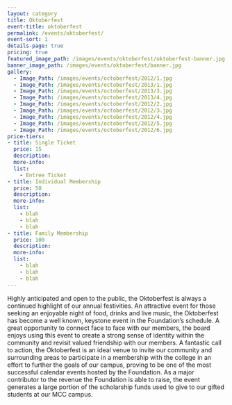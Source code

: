 ```yaml
---
layout: category
title: Oktoberfest
event-title: oktoberfest
permalink: /events/oktoberfest/
event-sort: 1
details-page: true
pricing: true
featured_image_path: /images/events/oktoberfest/oktoberfest-banner.jpg
banner_image_path: /images/events/oktoberfest/banner.jpg
gallery:
  - Image_Path: /images/events/octoberfest/2012/1.jpg
  - Image_Path: /images/events/octoberfest/2013/1.jpg
  - Image_Path: /images/events/octoberfest/2013/3.jpg
  - Image_Path: /images/events/octoberfest/2013/4.jpg
  - Image_Path: /images/events/octoberfest/2012/2.jpg
  - Image_Path: /images/events/octoberfest/2012/3.jpg
  - Image_Path: /images/events/octoberfest/2012/4.jpg
  - Image_Path: /images/events/octoberfest/2012/5.jpg
  - Image_Path: /images/events/octoberfest/2012/6.jpg
price-tiers:
- title: Single Ticket
  price: 15
  description:
  more-info:
  list:
    - Entree Ticket
- title: Individual Membership
  price: 50
  description:
  more-info:
  list:
    - blah
    - blah
    - blah
- title: Family Membership
  price: 100
  description:
  more-info:
  list:
    - blah
    - blah
    - blah
---
```

Highly anticipated and open to the public, the Oktoberfest is always a continued highlight of our annual festivities. An attractive event for those seeking an enjoyable night of food, drinks and live music, the Oktoberfest has become a  well known, keystone event in the Foundation’s schedule. <!--more--> A great opportunity to connect face to face with our members, the board enjoys using this event to create a strong sense of identity within the community and revisit valued friendship with our members. A fantastic call to action, the Oktoberfest is an ideal venue to invite our community and surrounding areas to participate in a membership with the college in an effort to further the goals of our campus, proving to be one of the most successful calendar events hosted by the Foundation. As a major contributor to the revenue the Foundation is able to raise, the event generates a large portion of the scholarship funds used to give to our gifted students at our MCC campus.